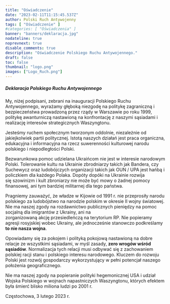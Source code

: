 ```yaml
---
title: "Oświadczenie"
date: "2023-02-11T11:15:45.537Z"
author: Polski Ruch Antywojenny
tags: [ "Oświadczenie" ]
#categories: [ "Oświadczenia" ]
banner: "banners/deklaracja.jpg"
nodateline: true
noprevnext: true
disable_comments: true
description: "Oświadczenie Polskiego Ruchu Antywojennego."
draft: false
toc: false
thumbnail: "logo.png"
images: ["Logo_Ruch.png"]
---
```


##### Deklaracja Polskiego Ruchu Antywojennego


My, niżej podpisani, zebrani na inauguracji Polskiego Ruchu Antywojennego,
wyrażamy głęboką niezgodę na politykę zagraniczną i bezpieczeństwa prowadzoną
przez rządy w Warszawie po roku 1999, politykę awanturniczą nastawioną
na konfrontację z naszymi sąsiadami i realizację interesów strategicznych
Waszyngtonu.


Jesteśmy ruchem społecznym tworzonym oddolnie, niezależnie od jakiejkolwiek
partii politycznej. Istotą naszych działań jest praca organiczna, edukacyjna
i informacyjna na rzecz suwerenności kulturowej narodu polskiego i niepodległości
Polski.


Bezwarunkowa pomoc udzielana Ukraińcom nie jest w interesie narodowym Polski.
Tolerowanie kultu na Ukrainie zbrodniarzy takich jak Bandera, czy Suchewycz
oraz ludobójczych organizacji takich jak OUN / UPA jest hańbą i policzkiem
dla każdego Polaka. Dopóty dopóki na Ukrainie rozwija się szowinizm i kult
zbroniarzy nie może być mowy o żadnej pomocy finansowej, ani tym bardziej
militarnej dla tego państwa.


Pragniemy zauważyć, że władze w Kijowie od 1991 r. nie przeprosiły narodu polskiego
za ludobójstwo na narodzie polskim w okresie II wojny światowej. Nie ma naszej zgody
na rozdawnictwo publicznych pieniędzy na pomoc socjalną dla imigrantów z Ukrainy,
ani na zorganizowaną akcję przesiedleńczą na terytorium RP. Nie popieramy agresji
rosyjskiej wobec Ukrainy, ale jednocześnie stanowczo podkreślamy __to nie nasza wojna__.


Opowiadamy się za pokojem i polityką pokojową nastawioną na dobre relacje ze wszystkimi
sąsiadami, w myśl zasady, __zero wrogów wśród sąsiadów__. Normalizacja tych relacji musi
odbywać się z zachowaniem polskiej racji stanu i polskiego interesu narodowego. Kluczem
do rozwoju Polski jest rozwój gospodarczy wykorzystujący w pełni potencjał naszego
położenia geograficznego.


Nie ma naszej zgody na popieranie polityki hegemonicznej USA i udział Wojska Polskiego
w wojnach napastniczych Waszyngtonu, których efektem była śmierć blisko miliona ludzi
po 2001 r.


Częstochowa, 3 lutego 2023 r.